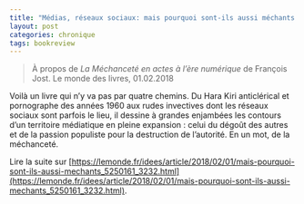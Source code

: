 ```yaml
---
title: "Médias, réseaux sociaux: mais pourquoi sont-ils aussi méchants ?"
layout: post
categories: chronique
tags: bookreview
---
```


> À propos de <i>La Méchanceté en actes à l’ère numérique</i> de François Jost.
> Le monde des livres, 01.02.2018

Voilà un livre qui n’y va pas par quatre chemins. Du Hara Kiri anticlérical et pornographe des années 1960 aux rudes invectives dont les réseaux sociaux sont parfois le lieu, il dessine à grandes enjambées les contours d’un territoire médiatique en pleine expansion : celui du dégoût des autres et de la passion populiste pour la destruction de l’autorité. En un mot, de la méchanceté.

Lire la suite sur [https://lemonde.fr/idees/article/2018/02/01/mais-pourquoi-sont-ils-aussi-mechants_5250161_3232.html](https://lemonde.fr/idees/article/2018/02/01/mais-pourquoi-sont-ils-aussi-mechants_5250161_3232.html).
